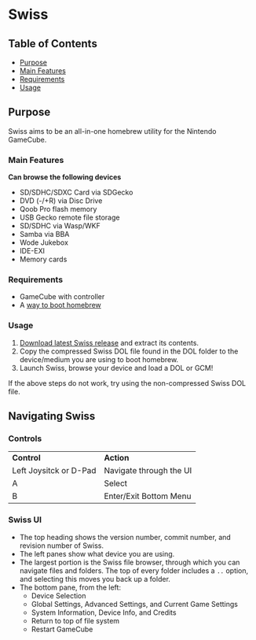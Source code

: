 # Swiss

## Table of Contents
- [Purpose](#purpose)
 - [Main Features](#main-features)
 - [Requirements](#requirements)
 - [Usage](#usage)

## Purpose
Swiss aims to be an all-in-one homebrew utility for the Nintendo GameCube.

### Main Features
**Can browse the following devices**
- SD/SDHC/SDXC Card via SDGecko
- DVD (-/+R) via Disc Drive
- Qoob Pro flash memory
- USB Gecko remote file storage
- SD/SDHC via Wasp/WKF
- Samba via BBA
- Wode Jukebox
- IDE-EXI
- Memory cards

### Requirements
- GameCube with controller
- A [way to boot homebrew](https://gc-forever.com/wiki/index.php?title=Booting_Homebrew)

### Usage
1. [Download latest Swiss release](https://github.com/emukidid/swiss-gc/releases) and extract its contents.
2. Copy the compressed Swiss DOL file found in the DOL folder to the device/medium you are using to boot homebrew.
3. Launch Swiss, browse your device and load a DOL or GCM!

If the above steps do not work, try using the non-compressed Swiss DOL file.

## Navigating Swiss
### Controls
<table>
    <tr style="font-weight:bold">
        <td>Control</td>
        <td>Action</td>
    </tr>
    <tr>
        <td>Left Joysitck or D-Pad</td>
        <td>Navigate through the UI</td>
    </tr>
    <tr>
        <td>A</td>
        <td>Select</td>
    </tr>
    <tr>
        <td>B</td>
        <td>Enter/Exit Bottom Menu</td>
    </tr>
</table>

### Swiss UI
- The top heading shows the version number, commit number, and revision number of Swiss.
- The left panes show what device you are using.
- The largest portion is the Swiss file browser, through which you can navigate files and folders. The top of every folder includes a `..` option, and selecting this moves you back up a folder.
- The bottom pane, from the left:
    - Device Selection
    - Global Settings, Advanced Settings, and Current Game Settings
    - System Information, Device Info, and Credits
    - Return to top of file system
    - Restart GameCube
